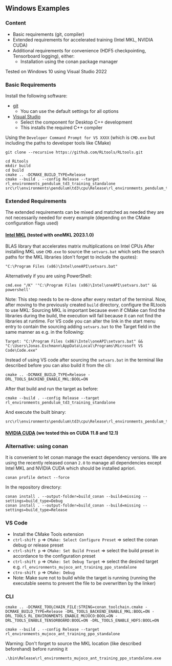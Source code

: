 ## Windows Examples
### Content
* Basic requirements (git, compiler)
* Extended requirements for accelerated training (Intel MKL, NVIDIA CUDA)
* Additional requirements for convenience (HDF5 checkpointing, Tensorboard logging), either:
  * Installation using the conan package manager

Tested on Windows 10 using Visual Studio 2022
### Basic Requirements
Install the following software:
* [git](https://git-scm.com/download/win)
  * You can use the default settings for all options
* [Visual Studio](https://visualstudio.microsoft.com/)
  * Select the component for Desktop C++ development
  * This installs the required C++ compiler

Using the `Developer Command Prompt for VS XXXX` (which is `CMD.exe` but including the paths to developer tools like CMake)
```
git clone --recursive https://github.com/RLtools/RLtools.git
```
```
cd RLtools
mkdir build
cd build
cmake .. -DCMAKE_BUILD_TYPE=Release
cmake --build . --config Release --target rl_environments_pendulum_td3_training_standalone
src\rl\environments\pendulum\td3\cpu\Release\rl_environments_pendulum_td3_training_standalone.exe
```


### Extended Requirements
The extended requirements can be mixed and matched as needed they are not necessarily needed for every example (depending on the CMake configuration flags used)

#### [Intel MKL](https://www.intel.com/content/www/us/en/developer/tools/oneapi/onemkl-download.html) (tested with oneMKL 2023.1.0)
BLAS library that accelerates matrix multiplications on Intel CPUs
After installing MKL use `CMD.exe` to source the `setvars.bat` which sets the search paths for the MKL libraries (don't forget to include the quotes):
```
"C:\Program Files (x86)\Intel\oneAPI\setvars.bat"
```
Alternatively if you are using PowerShell:
```
cmd.exe "/K" '"C:\Program Files (x86)\Intel\oneAPI\setvars.bat" && powershell'
```
Note: This step needs to be re-done after every restart of the terminal.
Now, after moving to the previously created `build` directory, configure the RLtools to use MKL:
Sourcing MKL is important because even if CMake can find the libraries during the build, the execution will fail because it can not find the libraries at runtime.
For VS code you can alter the link in the start menu entry to contain the sourcing adding `setvars.bat` to the Target field in the same manner as e.g. in the following:
```
Target: "C:\Program Files (x86)\Intel\oneAPI\setvars.bat" && "C:\Users\Jonas.Eschmann\AppData\Local\Programs\Microsoft VS Code\Code.exe"
```
Instead of using VS code after sourcing the `setvars.bat` in the terminal like described before you can also build it from the cli:
```
cmake .. -DCMAKE_BUILD_TYPE=Release -DRL_TOOLS_BACKEND_ENABLE_MKL:BOOL=ON
```
After that build and run the target as before:
```
cmake --build . --config Release --target rl_environments_pendulum_td3_training_standalone
```
And execute the built binary:
```
src\rl\environments\pendulum\td3\cpu\Release\rl_environments_pendulum_td3_training_standalone.exe
```
#### [NVIDIA CUDA](https://developer.nvidia.com/cuda-downloads) (we tested this on CUDA 11.8 and 12.1)

### Alternative: using conan
It is convenient to let conan manage the exact dependency versions. We are using the recently released conan `2.0` to manage all dependencies except Intel MKL and NVIDIA CUDA which should be installed apriori.
```
conan profile detect --force
```
In the repository directory:
```
conan install . --output-folder=build_conan --build=missing --settings=build_type=Debug
conan install . --output-folder=build_conan --build=missing --settings=build_type=Release
```
### VS Code
* Install the CMake Tools extension
* `ctrl-shift p` => `CMake: Select Configure Preset` => select the conan debug or release preset
* `ctrl-shift p` => `CMake: Set Build Preset` => select the build preset in accordance to the configuration preset 
* `ctrl-shift p` => `CMake: Set Debug Target` => select the desired target e.g. `rl_environments_mujoco_ant_training_ppo_standalone`
* `ctro-shift p` => `CMake: Debug`
* Note: Make sure not to build while the target is running (running the executable seems to prevent the file to be overwritten by the linker)

### CLI
```
cmake .. -DCMAKE_TOOLCHAIN_FILE:STRING=conan_toolchain.cmake -DCMAKE_BUILD_TYPE=Release -DRL_TOOLS_BACKEND_ENABLE_MKL:BOOL=ON -DRL_TOOLS_RL_ENVIRONMENTS_ENABLE_MUJOCO:BOOL=ON -DRL_TOOLS_ENABLE_TENSORBOARD:BOOL=ON -DRL_TOOLS_ENABLE_HDF5:BOOL=ON
```
```
cmake --build . --config Release --target rl_environments_mujoco_ant_training_ppo_standalone
```

Warning: Don't forget to source the MKL location (like described beforehand) before running it

```
.\bin\Release\rl_environments_mujoco_ant_training_ppo_standalone.exe
```
